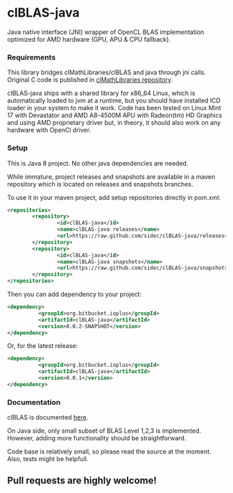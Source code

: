 # clBLAS-java
Java native interface (JNI) wrapper of OpenCL BLAS implementation optimized for AMD hardware (GPU, APU &amp; CPU fallback).




### Requirements

This library bridges clMathLibraries/clBLAS and java through jni calls.
Original C code is published in [clMathLibraries repository](https://github.com/clMathLibraries/clBLAS).

clBLAS-java ships with a shared library for x86_64 Linux, which is automatically loaded to jvm at a runtime, but you should have installed ICD loader in your system to make it work.
Code has been tested on Linux Mint 17 with Devastator and AMD A8-4500M APU with Radeon(tm) HD Graphics and using AMD proprietary driver but, in theory, it should also work on any hardware with OpenCl driver.


### Setup

This is Java 8 project. No other java dependencies are needed.

While immature, project releases and snapshots are available in a maven repository which is located on releases and snapshots branches.



To use it in your maven project, add setup repositories directly in pom.xml:


```xml
<repositories>
        <repository>
                <id>clBLAS-java</id>
                <name>clBLAS-java releases</name>
                <url>https://raw.github.com/sidec/clBLAS-java/releases</url>
        </repository>
        <repository>
                <id>clBLAS-java</id>
                <name>clBLAS-java snapshots</name>
                <url>https://raw.github.com/sidec/clBLAS-java/snapshots</url>
        </repository>
</repositories>
```

Then you can add dependency to your project:

```xml
<dependency>
          <groupId>org.bitbucket.ioplus</groupId>
          <artifactId>clBLAS-java</artifactId>
          <version>0.0.2-SNAPSHOT</version>
</dependency>
```

Or, for the latest release:

```xml
<dependency>
          <groupId>org.bitbucket.ioplus</groupId>
          <artifactId>clBLAS-java</artifactId>
          <version>0.0.1</version>
</dependency>
```

### Documentation

clBLAS is documented [here](http://clmathlibraries.github.io/clBLAS).

On Java side, only small subset of BLAS Level 1,2,3 is implemented. However, adding more functionality should be straightforward.

Code base is relatively small, so please read the source at the moment. Also, tests might be helpfull.

## Pull requests are highly welcome!
